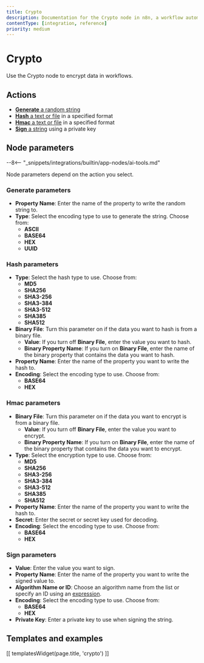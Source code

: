 ```yaml
---
title: Crypto
description: Documentation for the Crypto node in n8n, a workflow automation platform. Includes guidance on usage, and links to examples.
contentType: [integration, reference]
priority: medium
---
```


# Crypto

Use the Crypto node to encrypt data in workflows.

## Actions

* [**Generate** a random string](#generate-parameters)
* [**Hash** a text or file](#hash-parameters) in a specified format
* [**Hmac** a text or file](#hmac-parameters) in a specified format
* [**Sign** a string](#sign-parameters) using a private key

## Node parameters

--8<-- "_snippets/integrations/builtin/app-nodes/ai-tools.md"

Node parameters depend on the action you select.

### Generate parameters

* **Property Name**: Enter the name of the property to write the random string to.
* **Type**: Select the encoding type to use to generate the string. Choose from:
	* **ASCII**
	* **BASE64**
	* **HEX**
	* **UUID**

### Hash parameters

* **Type**: Select the hash type to use. Choose from:
	* **MD5**
	* **SHA256**
	* **SHA3-256**
	* **SHA3-384**
	* **SHA3-512**
	* **SHA385**
	* **SHA512**
* **Binary File**: Turn this parameter on if the data you want to hash is from a binary file.
	* **Value**: If you turn off **Binary File**, enter the value you want to hash.
	* **Binary Property Name**: If you turn on **Binary File**, enter the name of the binary property that contains the data you want to hash.
* **Property Name**: Enter the name of the property you want to write the hash to.
* **Encoding**: Select the encoding type to use. Choose from:
	* **BASE64**
	* **HEX**

<!-- vale off -->
### Hmac parameters
<!-- vale on -->

* **Binary File**: Turn this parameter on if the data you want to encrypt is from a binary file.
	* **Value**: If you turn off **Binary File**, enter the value you want to encrypt.
	* **Binary Property Name**: If you turn on **Binary File**, enter the name of the binary property that contains the data you want to encrypt.
* **Type**: Select the encryption type to use. Choose from:
	* **MD5**
	* **SHA256**
	* **SHA3-256**
	* **SHA3-384**
	* **SHA3-512**
	* **SHA385**
	* **SHA512**
* **Property Name**: Enter the name of the property you want to write the hash to.
* **Secret**: Enter the secret or secret key used for decoding.
* **Encoding**: Select the encoding type to use. Choose from:
	* **BASE64**
	* **HEX**

### Sign parameters

* **Value**: Enter the value you want to sign.
* **Property Name**: Enter the name of the property you want to write the signed value to.
* **Algorithm Name or ID**: Choose an algorithm name from the list or specify an ID using an [expression](/code/expressions.md).
* **Encoding**: Select the encoding type to use. Choose from:
	* **BASE64**
	* **HEX**
* **Private Key**: Enter a private key to use when signing the string.

## Templates and examples

<!-- see https://www.notion.so/n8n/Pull-in-templates-for-the-integrations-pages-37c716837b804d30a33b47475f6e3780 -->
[[ templatesWidget(page.title, 'crypto') ]]

